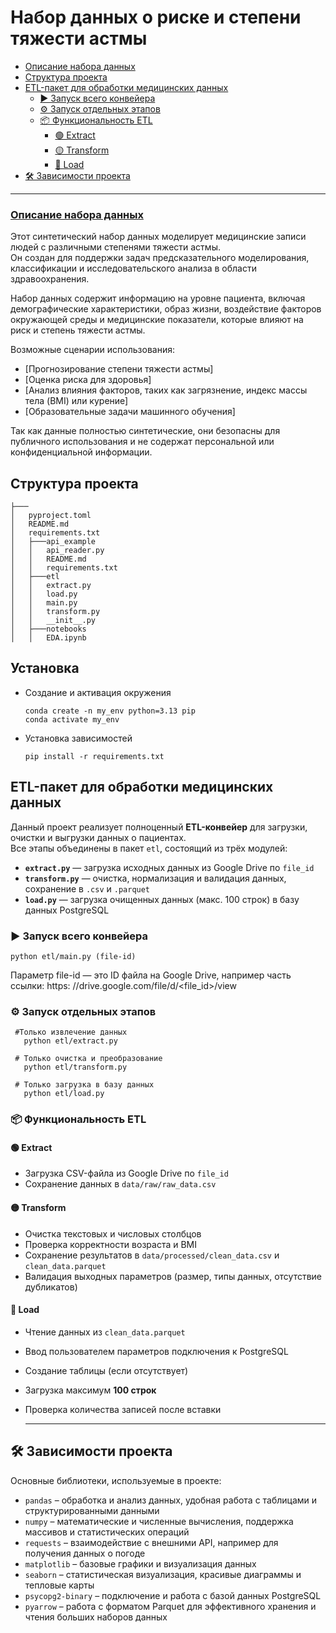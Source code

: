# Набор данных о риске и степени тяжести астмы


- [Описание набора данных](#описание-набора-данных)
- [Структура проекта](#Структура-проекта)
- [ETL-пакет для обработки медицинских данных](#etl-пакет-для-обработки-медицинских-данных)
  - [▶ Запуск всего конвейера](#-запуск-всего-конвейера)
  - [⚙ Запуск отдельных этапов](#-запуск-отдельных-этапов)
  - [📦 Функциональность ETL](#-функциональность-etl)
    - [🟢 Extract](#-extract)
    - [🟡 Transform](#-transform)
    - [🔵 Load](#-load)
- [🛠️ Зависимости проекта](#️-зависимости-проекта)




---

### [Описание набора данных](https://drive.google.com/file/d/1e_B0JuGIwMeVWKbchUdzw8xcAkh0hPbX/view?usp=drive_link)

Этот синтетический набор данных моделирует медицинские записи людей с различными степенями тяжести астмы.  
Он создан для поддержки задач предсказательного моделирования, классификации и исследовательского анализа в области здравоохранения.

Набор данных содержит информацию на уровне пациента, включая демографические характеристики, образ жизни, воздействие факторов окружающей среды и медицинские показатели, которые влияют на риск и степень тяжести астмы.

Возможные сценарии использования:

- [Прогнозирование степени тяжести астмы]  
- [Оценка риска для здоровья]  
- [Анализ влияния факторов, таких как загрязнение, индекс массы тела (BMI) или курение]  
- [Образовательные задачи машинного обучения]

Так как данные полностью синтетические, они безопасны для публичного использования и не содержат персональной или конфиденциальной информации.

##  Структура проекта

```
├───
│   pyproject.toml
│   README.md
│   requirements.txt
│   ├───api_example
│   │   api_reader.py
│   │   README.md
│   │   requirements.txt
│   ├───etl
│   │   extract.py
│   │   load.py
│   │   main.py
│   │   transform.py
│   │   __init__.py
│   ├───notebooks
│   │   EDA.ipynb
```        

## Установка 
   - Создание и активация окружения
     ```
     conda create -n my_env python=3.13 pip
     conda activate my_env
     ```
  - Установка зависимостей 
     ```
     pip install -r requirements.txt
     ```


##  ETL-пакет для обработки медицинских данных

Данный проект реализует полноценный **ETL-конвейер** для загрузки, очистки и выгрузки данных о пациентах.  
Все этапы объединены в пакет `etl`, состоящий из трёх модулей:

- **`extract.py`** — загрузка исходных данных из Google Drive по `file_id`  
- **`transform.py`** — очистка, нормализация и валидация данных, сохранение в `.csv` и `.parquet`  
- **`load.py`** — загрузка очищенных данных (макс. 100 строк) в базу данных PostgreSQL  



### ▶ Запуск всего конвейера


```
python etl/main.py (file-id)
```
Параметр file-id — это ID файла на Google Drive, например часть ссылки: https: //drive.google.com/file/d/<file_id>/view


### ⚙ Запуск отдельных этапов
```
 #Только извлечение данных
   python etl/extract.py 

 # Только очистка и преобразование
   python etl/transform.py  

 # Только загрузка в базу данных
   python etl/load.py
```
### 📦 Функциональность ETL

#### 🟢 Extract  
- Загрузка CSV-файла из Google Drive по `file_id`  
- Сохранение данных в `data/raw/raw_data.csv`  

#### 🟡 Transform  
- Очистка текстовых и числовых столбцов  
- Проверка корректности возраста и BMI  
- Сохранение результатов в `data/processed/clean_data.csv` и `clean_data.parquet`  
- Валидация выходных параметров (размер, типы данных, отсутствие дубликатов)  

#### 🔵 Load  
- Чтение данных из `clean_data.parquet`  
- Ввод пользователем параметров подключения к PostgreSQL  
- Создание таблицы (если отсутствует)  
- Загрузка максимум **100 строк**  
- Проверка количества записей после вставки  

  ---
## 🛠️ Зависимости проекта

Основные библиотеки, используемые в проекте:

- `pandas` – обработка и анализ данных, удобная работа с таблицами и структурированными данными  
- `numpy` – математические и численные вычисления, поддержка массивов и статистических операций  
- `requests` – взаимодействие с внешними API, например для получения данных о погоде  
- `matplotlib` – базовые графики и визуализация данных  
- `seaborn` – статистическая визуализация, красивые диаграммы и тепловые карты  
- `psycopg2-binary` – подключение и работа с базой данных PostgreSQL  
- `pyarrow` – работа с форматом Parquet для эффективного хранения и чтения больших наборов данных  







